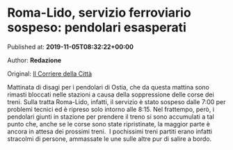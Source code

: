 
# Roma-Lido, servizio ferroviario sospeso: pendolari esasperati

Published at: **2019-11-05T08:32:22+00:00**

Author: **Redazione**

Original: [Il Corriere della Città](https://www.ilcorrieredellacitta.com/news-ostia/roma-lido-servizio-ferroviario-sospeso-pendolari-esasperati.html)

Mattinata di disagi per i pendolari di Ostia, che da questa mattina sono rimasti bloccati nelle stazioni a causa della soppressione delle corse dei treni.
Sulla tratta Roma-Lido, infatti, il servizio è stato sospeso dalle 7:00 per problemi tecnici ed è ripreso solo intorno alle 8:15.
Nel frattempo, però, i pendolari giunti in stazione per prendere il treno si sono accumulati a tal punto che, anche se le corse sono state ripristinate, la maggior parte è ancora in attesa dei prossimi treni. 
I pochissimi treni partiti erano infatti stracolmi di persone, ammassate le une sulle altre pur di salire a bordo.
 

